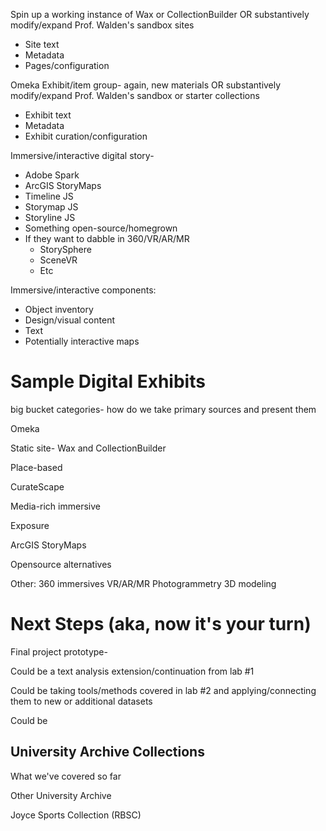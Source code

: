 Spin up a working instance of Wax or CollectionBuilder OR substantively modify/expand Prof. Walden's sandbox sites
- Site text
- Metadata
- Pages/configuration

Omeka Exhibit/item group- again, new materials OR substantively modify/expand Prof. Walden's sandbox or starter collections
- Exhibit text
- Metadata
- Exhibit curation/configuration

Immersive/interactive digital story- 
- Adobe Spark
- ArcGIS StoryMaps
- Timeline JS
- Storymap JS
- Storyline JS
- Something open-source/homegrown
- If they want to dabble in 360/VR/AR/MR
  * StorySphere
  * SceneVR
  * Etc

Immersive/interactive components:
- Object inventory
- Design/visual content
- Text
- Potentially interactive maps

# Sample Digital Exhibits

big bucket categories- how do we take primary sources and present them

Omeka

Static site- Wax and CollectionBuilder

Place-based

CurateScape

Media-rich immersive

Exposure

ArcGIS StoryMaps

Opensource alternatives

Other:
360 immersives
VR/AR/MR
Photogrammetry
3D modeling 


# Next Steps (aka, now it's your turn)

Final project prototype- 

Could be a text analysis extension/continuation from lab #1

Could be taking tools/methods covered in lab #2 and applying/connecting them to new or additional datasets

Could be 

## University Archive Collections

What we've covered so far

Other University Archive

Joyce Sports Collection (RBSC)
